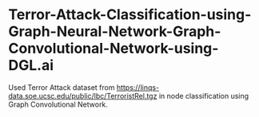 # Terror-Attack-Classification-using-Graph-Neural-Network-Graph-Convolutional-Network-using-DGL.ai
Used Terror Attack dataset from https://linqs-data.soe.ucsc.edu/public/lbc/TerroristRel.tgz in node classification using Graph Convolutional Network.
